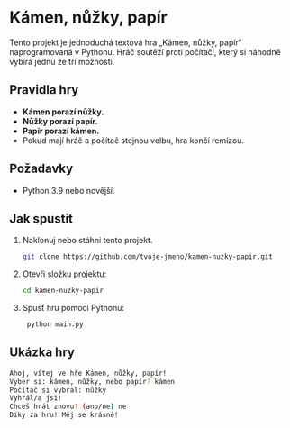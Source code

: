 # Kámen, nůžky, papír

Tento projekt je jednoduchá textová hra „Kámen, nůžky, papír“ naprogramovaná v Pythonu. Hráč soutěží proti počítači, který si náhodně vybírá jednu ze tří možností.

## Pravidla hry
- **Kámen porazí nůžky.**
- **Nůžky porazí papír.**
- **Papír porazí kámen.**
- Pokud mají hráč a počítač stejnou volbu, hra končí remízou.

## Požadavky
- Python 3.9 nebo novější.

## Jak spustit
1. Naklonuj nebo stáhni tento projekt.
   ```bash
   git clone https://github.com/tvoje-jmeno/kamen-nuzky-papir.git

2. Otevři složku projektu:
   ```bash
   cd kamen-nuzky-papir
   
3. Spusť hru pomocí Pythonu:
   ```bash
    python main.py

## Ukázka hry
   ```bash
   Ahoj, vítej ve hře Kámen, nůžky, papír!
   Vyber si: kámen, nůžky, nebo papír? kámen
   Počítač si vybral: nůžky
   Vyhrál/a jsi!
   Chceš hrát znovu? (ano/ne) ne
   Díky za hru! Měj se krásně!

